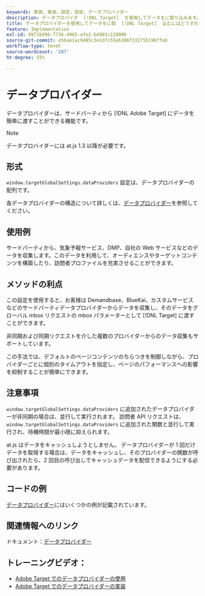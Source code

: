 ```yaml
---
keywords: 実装，実装，設定，設定，データプロバイダー
description: データプロバイダ  [!DNL Target]  を使用してデータをに取り込みます。
title: データプロバイダーを使用してデータをに取  [!DNL Target]  込むにはどうすればよいですか？
feature: Implementation
exl-id: 9971bd96-f736-4965-afe2-b4901c12d006
source-git-commit: e5bae1ac9485c3e1d7c55e6386f332755196ffab
workflow-type: tm+mt
source-wordcount: '287'
ht-degree: 55%

---
```


# データプロバイダー

データプロバイダーは、サードパーティから [!DNL Adobe Target] にデータを簡単に渡すことができる機能です。

>[!NOTE]
>
>データプロバイダーには at.js 1.3 以降が必要です。

## 形式

`window.targetGlobalSettings.dataProviders` 設定は、データプロバイダーの配列です。

各データプロバイダーの構造について詳しくは、[データプロバイダー](../../implement/client-side/atjs/atjs-functions/targetglobalsettings.md#data-providers)を参照してください。

## 使用例

サードパーティから、気象予報サービス、DMP、自社の Web サービスなどのデータを収集します。このデータを利用して、オーディエンスやターゲットコンテンツを構築したり、訪問者プロファイルを充実させることができます。

## メソッドの利点

この設定を使用すると、お客様は Demandbase、BlueKai、カスタムサービスなどのサードパーティデータプロバイダーからデータを収集し、そのデータをグローバル mbox リクエストの mbox パラメーターとして [!DNL Target] に渡すことができます。

非同期および同期リクエストを介した複数のプロバイダーからのデータ収集もサポートしています。

この手法では、デフォルトのページコンテンツのちらつきを制御しながら、プロバイダーごとに個別のタイムアウトを指定し、ページのパフォーマンスへの影響を抑制することが簡単にできます。

## 注意事項

`window.targetGlobalSettings.dataProviders` に追加されたデータプロバイダーが非同期の場合は、並行して実行されます。 訪問者 API リクエストは、`window.targetGlobalSettings.dataProviders` に追加された関数と並行して実行され、待機時間が最小限に抑えられます。

at.js はデータをキャッシュしようとしません。 データプロバイダーが 1 回だけデータを取得する場合は、データをキャッシュし、そのプロバイダーの関数が呼び出されたら、2 回目の呼び出しでキャッシュデータを配信できるようにする必要があります。

## コードの例

[データプロバイダー](../../implement/client-side/atjs/atjs-functions/targetglobalsettings.md#data-providers)にはいくつかの例が記載されています。

## 関連情報へのリンク

ドキュメント：[データプロバイダー](../../implement/client-side/atjs/atjs-functions/targetglobalsettings.md#data-providers)

## トレーニングビデオ：

* [Adobe Target でのデータプロバイダーの使用](https://experienceleague.adobe.com/docs/target-learn/tutorials/integrations/use-data-providers-to-integrate-third-party-data.html)
* [Adobe Target でのデータプロバイダーの実装](https://experienceleague.adobe.com/docs/target-learn/tutorials/integrations/implement-data-providers-to-integrate-third-party-data.html)
